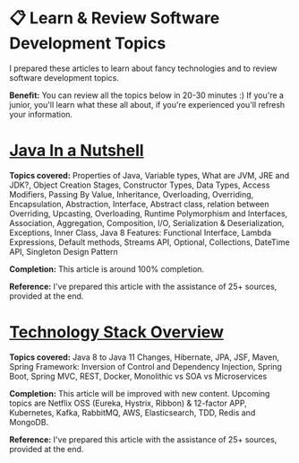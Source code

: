 # 📋 Learn & Review Software Development Topics
I prepared these articles to learn about fancy technologies and to review software development topics. 

**Benefit:** You can review all the topics below in 20-30 minutes :) If you're a junior, you'll learn what these all about, if you're experienced you'll refresh your information.

# [Java In a Nutshell](https://medium.com/@hakaneroztekin/java-in-a-nutshell-a-quick-review-guide-of-important-topics-of-java-962cbf62b761)


**Topics covered:** Properties of Java, Variable types, What are JVM, JRE and JDK?, Object Creation Stages, Constructor Types, Data Types, Access Modifiers, Passing By Value, Inheritance, Overloading, Overriding, Encapsulation, Abstraction, Interface, Abstract class, relation between Overriding, Upcasting, Overloading, Runtime Polymorphism and Interfaces, Association, Aggregation, Composition, I/O, Serialization & Deserialization, Exceptions, Inner Class, Java 8 Features: Functional Interface, Lambda Expressions, Default methods, Streams API, Optional, Collections, DateTime API, Singleton Design Pattern

**Completion:** This article is around 100% completion.

**Reference:** I've prepared this article with the assistance of 25+ sources, provided at the end.

# [Technology Stack Overview](https://medium.com/@hakaneroztekin/tech-stack-overview-b7f4fe24cd83)

**Topics covered:** Java 8 to Java 11 Changes, Hibernate, JPA, JSF, Maven, Spring Framework: Inversion of Control and Dependency Injection, Spring Boot, Spring MVC, REST, Docker, Monolithic vs SOA vs Microservices

**Completion:** This article will be improved with new content. Upcoming topics are Netflix OSS (Eureka, Hystrix, Ribbon) & 12-factor APP, Kubernetes, Kafka, RabbitMQ, AWS, Elasticsearch, TDD, Redis and MongoDB.

**Reference:** I've prepared this article with the assistance of 25+ sources, provided at the end.

